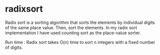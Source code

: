 # radixsort

Radix sort is a sorting algorithm that sorts the elements by individual digits of the same place value. Then, sort the elements.
In my radix sort implementation I have used counting sort as the place-value sorter.

Run time : Radix sort takes O(n) time to sort n integers with a fixed number of digits.

